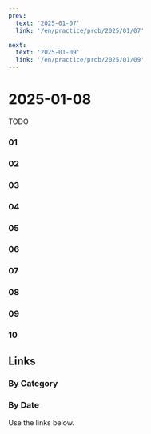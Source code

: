 ```yaml
---
prev:
  text: '2025-01-07'
  link: '/en/practice/prob/2025/01/07'

next:
  text: '2025-01-09'
  link: '/en/practice/prob/2025/01/09'
---
```


# 2025-01-08

TODO

### 01

### 02

### 03

### 04

### 05

### 06

### 07

### 08

### 09

### 10

## Links

[<Badge type="tip" text="Check Solution"/>](/en/learning/prob/2025/01/08)

### By Category

[<Badge type="tip" text="<--"/>](/en/practice/prob/2025/01/05)
[<Badge type="tip" text="Calendar"/>](/en/practice/calendar/2025/01)
[<Badge type="info" text="-->"/>](/en/practice/prob/2025/01/08#links)

### By Date

Use the links below.